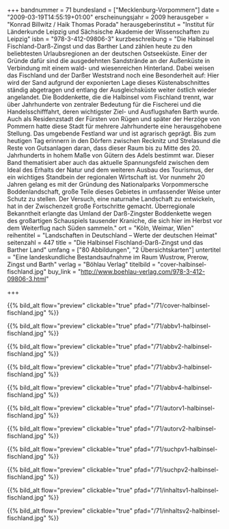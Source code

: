 +++
bandnummer = 71
bundesland = ["Mecklenburg-Vorpommern"]
date = "2009-03-19T14:55:19+01:00"
erscheinungsjahr = 2009
herausgeber = "Konrad Billwitz / Haik Thomas Porada"
herausgeberinstitut = "Institut für Länderkunde Leipzig und Sächsische Akademie der Wissenschaften zu Leipzig"
isbn = "978-3-412-09806-3"
kurzbeschreibung = "Die Halbinsel Fischland-Darß-Zingst und das Barther Land zählen heute zu den beliebtesten Urlaubsregionen an der deutschen Ostseeküste. Einer der Gründe dafür sind die ausgedehnten Sandstrände an der Außenküste in Verbindung mit einem wald- und wiesenreichen Hinterland. Dabei weisen das Fischland und der Darßer Weststrand noch eine Besonderheit auf:  Hier wird der Sand aufgrund der exponierten Lage dieses Küstenabschnittes ständig abgetragen und entlang der Ausgleichsküste weiter östlich wieder angelandet. Die Boddenkette, die die Halbinsel vom Fischland trennt, war über Jahrhunderte von zentraler Bedeutung für die Fischerei und die Handelsschifffahrt, deren wichtigster Ziel- und Ausflugshafen Barth wurde. Auch als Residenzstadt der Fürsten von Rügen und später der Herzöge von Pommern hatte diese Stadt für mehrere Jahrhunderte eine herausgehobene Stellung. Das umgebende Festland war und ist agrarisch geprägt. Bis zum heutigen Tag erinnern in den Dörfern zwischen Recknitz und Strelasund die Reste von Gutsanlagen daran, dass dieser Raum bis zu Mitte des 20. Jahrhunderts in hohem Maße von Gütern des Adels bestimmt war. Dieser Band thematisiert aber auch das aktuelle Spannungsfeld zwischen dem Ideal des Erhalts der Natur und dem weiteren Ausbau des Tourismus, der ein wichtiges Standbein der regionalen Wirtschaft ist. Vor nunmehr 20 Jahren gelang es mit der Gründung des Nationalparks Vorpommersche Boddenlandschaft, große Teile dieses Gebietes in umfassender Weise unter Schutz zu stellen. Der Versuch, eine naturnahe Landschaft zu entwickeln, hat in der Zwischenzeit große Fortschritte gemacht. Überregionale Bekanntheit erlangte das Umland der Darß-Zingster Boddenkette wegen des großartigen Schauspiels tausender Kraniche, die sich hier im Herbst vor dem Weiterflug nach Süden sammeln."
ort = "Köln, Weimar, Wien"
reihentitel = "Landschaften in Deutschland – Werte der deutschen Heimat"
seitenzahl = 447
title = "Die Halbinsel Fischland-Darß-Zingst und das Barther Land"
umfang = ["80 Abbildungen", "2 Übersichtskarten"]
untertitel = "Eine landeskundliche Bestandsaufnahme im Raum Wustrow, Prerow, Zingst und Barth"
verlag = "Böhlau Verlag"
titelbild = "cover-halbinsel-fischland.jpg"
buy_link = "http://www.boehlau-verlag.com/978-3-412-09806-3.html"

+++

{{% bild_alt flow="preview" clickable="true" pfad="/71/cover-halbinsel-fischland.jpg"   %}}

{{% bild_alt flow="preview" clickable="true" pfad="/71/abbv1-halbinsel-fischland.jpg"   %}}

{{% bild_alt flow="preview" clickable="true" pfad="/71/abbv2-halbinsel-fischland.jpg"   %}}

{{% bild_alt flow="preview" clickable="true" pfad="/71/abbv3-halbinsel-fischland.jpg"   %}}

{{% bild_alt flow="preview" clickable="true" pfad="/71/abbv4-halbinsel-fischland.jpg"   %}}

{{% bild_alt flow="preview" clickable="true" pfad="/71/autorv1-halbinsel-fischland.jpg"   %}}

{{% bild_alt flow="preview" clickable="true" pfad="/71/autorv2-halbinsel-fischland.jpg"   %}}

{{% bild_alt flow="preview" clickable="true" pfad="/71/suchpv1-halbinsel-fischland.jpg"   %}}

{{% bild_alt flow="preview" clickable="true" pfad="/71/suchpv2-halbinsel-fischland.jpg"   %}}

{{% bild_alt flow="preview" clickable="true" pfad="/71/inhaltsv1-halbinsel-fischland.jpg"   %}}

{{% bild_alt flow="preview" clickable="true" pfad="/71/inhaltsv2-halbinsel-fischland.jpg"   %}}
